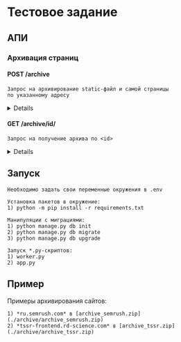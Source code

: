 # Тестовое задание

## АПИ

### Архивация страниц

#### POST /archive

    Запрос на архивирование static-файл и самой страницы
    по указанному адресу

<details>

##### Запрос

    header:
    {
        "Content-Type": "application/json"
    }

   	body:
    {
        "url": "https://example.com"
    }

##### Ответ

	{
        "id": 1,
        "success": "url is being processed"
    }

</details>

#### GET /archive/id/

    Запрос на получение архива по <id>

<details>

##### Запрос

   	params:
    {
        "id": 123
    }
    или
    /archive/123/

##### Ответ

	файл расширения *.zip

    header:
    {
        "Content-Disposition": "attachment; filename=<download_filename.zip>"
        "Content-Type": "application/zip"
    }

    status: 200

</details>

## Запуск

    Необходимо задать свои переменные окружения в .env

    Установка пакетов в окружение:
    1) python -m pip install -r requirements.txt

    Манипуляции с миграциями:
    1) python manage.py db init
    2) python manage.py db migrate
    3) python manage.py db upgrade

    Запуск *.py-скриптов:
    1) worker.py
    2) app.py

## Пример

Примеры архивирования сайтов:

    1) *ru.semrush.com* в [archive_semrush.zip](./archive/archive_semrush.zip)
    2) *tssr-frontend.rd-science.com* в [archive_tssr.zip](./archive/archive_tssr.zip)
